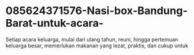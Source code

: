 # 085624371576-Nasi-box-Bandung-Barat-untuk-acara-
Setiap acara keluarga, mulai dari ulang tahun, reuni, hingga pertemuan keluarga besar, memerlukan makanan yang lezat, praktis, dan cukup untuk 
